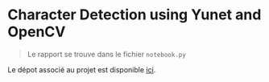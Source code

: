 # Character Detection using Yunet and OpenCV

> Le rapport se trouve dans le fichier `notebook.py`

Le dépot associé au projet est disponible [ici](https://github.com/Mxtsxw/GOT-Character-Detection).